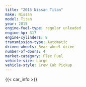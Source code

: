 ```yaml
---
title: "2015 Nissan Titan"
make: Nissan
model: Titan
year: 2015
engine-fuel-type: regular unleaded
engine-hp: 317
engine-cylinders: 8
transmission-type: Automatic
driven-wheels: Rear wheel drive
number-of-doors: 4
market-category: Flex Fuel
vehicle-size: Large
vehicle-style: Crew Cab Pickup
---
```


{{< car_info >}}

